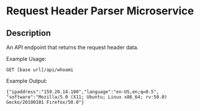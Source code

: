 # Request Header Parser Microservice

## Description

An API endpoint that returns the request header data.

Example Usage:

```GET [base url]/api/whoami```

Example Output:

```
{"ipaddress":"159.20.14.100","language":"en-US,en;q=0.5",
"software":"Mozilla/5.0 (X11; Ubuntu; Linux x86_64; rv:50.0) Gecko/20100101 Firefox/50.0"}
```